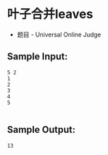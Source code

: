 # 叶子合并leaves
 - 题目 - Universal Online Judge


## Sample Input: 
```
5 2 
1
2
3
4
5


```

## Sample Output: 
```
13
```
